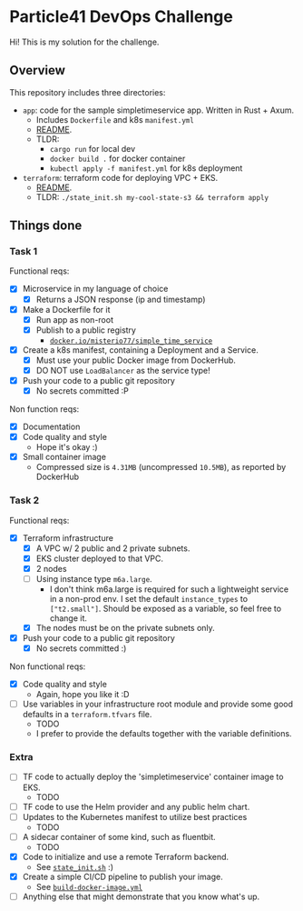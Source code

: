 # Particle41 DevOps Challenge

Hi! This is my solution for the challenge.

## Overview

This repository includes three directories:
- `app`: code for the sample simpletimeservice app. Written in Rust + Axum.
    - Includes `Dockerfile` and k8s `manifest.yml`
    - [README](./app/README.md).
    - TLDR:
        - `cargo run` for local dev
        - `docker build .` for docker container
        - `kubectl apply -f manifest.yml` for k8s deployment
- `terraform`: terraform code for deploying VPC + EKS.
    - [README](./terraform/README.md).
    - TLDR: `./state_init.sh my-cool-state-s3 && terraform apply`

## Things done

### Task 1

Functional reqs:

- [x] Microservice in my language of choice
    - [x] Returns a JSON response (ip and timestamp)
- [x] Make a Dockerfile for it
    - [x] Run app as non-root
    - [x] Publish to a public registry
        - [`docker.io/misterio77/simple_time_service`](https://hub.docker.com/r/misterio77/simple_time_service)
- [x] Create a k8s manifest, containing a Deployment and a Service.
    - [x] Must use your public Docker image from DockerHub.
    - [x] DO NOT use `LoadBalancer` as the service type!
- [x] Push your code to a public git repository
    - [x] No secrets committed :P

Non function reqs:

- [x] Documentation
- [x] Code quality and style
    - Hope it's okay :)
- [x] Small container image
    - Compressed size is `4.31MB` (uncompressed `10.5MB`), as reported by DockerHub

### Task 2

Functional reqs:

- [x] Terraform infrastructure
    - [x] A VPC w/ 2 public and 2 private subnets.
    - [x] EKS cluster deployed to that VPC.
    - [x] 2 nodes
    - [ ] Using instance type `m6a.large`.
        - I don't think m6a.large is required for such a lightweight service in
        a non-prod env. I set the default `instance_types` to `["t2.small"]`.
        Should be exposed as a variable, so feel free to change it.
    - [x] The nodes must be on the private subnets only.
- [x] Push your code to a public git repository
    - [x] No secrets committed :)

Non functional reqs:

- [x] Code quality and style
    - Again, hope you like it :D
- [ ] Use variables in your infrastructure root module and provide some good defaults in a `terraform.tfvars` file.
    - TODO
    - I prefer to provide the defaults together with the variable definitions.

### Extra

- [ ] TF code to actually deploy the 'simpletimeservice' container image to EKS.
    - TODO
- [ ] TF code to use the Helm provider and any public helm chart.
- [ ] Updates to the Kubernetes manifest to utilize best practices
    - TODO
- [ ] A sidecar container of some kind, such as fluentbit.
    - TODO
- [x] Code to initialize and use a remote Terraform backend.
    - See [`state_init.sh`](./terraform/state_init.sh) :)
- [x] Create a simple CI/CD pipeline to publish your image.
    - See [`build-docker-image.yml`](./.github/workflows/build-docker-image.yml)
- [ ] Anything else that might demonstrate that you know what's up.
